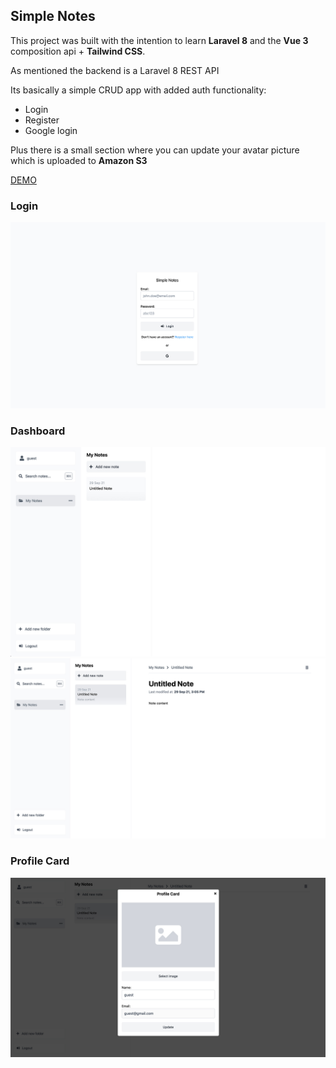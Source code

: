 ## Simple Notes

This project was built with the intention to learn **Laravel 8** and the **Vue 3** composition api + **Tailwind CSS**.

As mentioned the backend is a Laravel 8 REST API

Its basically a simple CRUD app with added auth functionality:

- Login
- Register
- Google login

Plus there is a small section where you can update your avatar picture which is uploaded to **Amazon S3**

[DEMO](https://simple-notes-client.netlify.app/)

### Login

![login screen](/screens/login.jpg)

### Dashboard

![dashboard](/screens/dashboard1.jpg)
![dashboard](/screens/dashboard2.jpg)

### Profile Card

![dashboard](/screens/profile_card.jpg)
